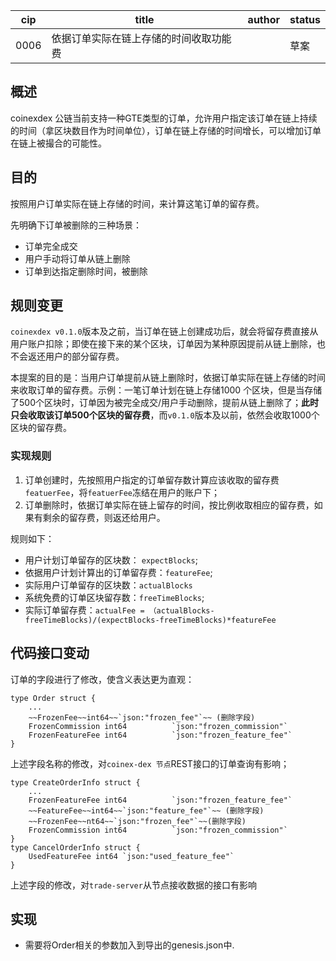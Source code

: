 cip | title | author | status
-----|-----|-----|----
0006|依据订单实际在链上存储的时间收取功能费| | 草案

## 概述

coinexdex 公链当前支持一种GTE类型的订单，允许用户指定该订单在链上持续的时间（拿区块数目作为时间单位），订单在链上存储的时间增长，可以增加订单在链上被撮合的可能性。

## 目的

按照用户订单实际在链上存储的时间，来计算这笔订单的留存费。

先明确下订单被删除的三种场景：

*   订单完全成交
*   用户手动将订单从链上删除
*   订单到达指定删除时间，被删除

## 规则变更

`coinexdex v0.1.0`版本及之前，当订单在链上创建成功后，就会将留存费直接从用户账户扣除；即使在接下来的某个区块，订单因为某种原因提前从链上删除，也不会返还用户的部分留存费。

本提案的目的是：当用户订单提前从链上删除时，依据订单实际在链上存储的时间来收取订单的留存费。示例：一笔订单计划在链上存储1000 个区块，但是当存储了500个区块时，订单因为被完全成交/用户手动删除，提前从链上删除了；**此时只会收取该订单500个区块的留存费**，而`v0.1.0`版本及以前，依然会收取1000个区块的留存费。

### 实现规则

1. 订单创建时，先按照用户指定的订单留存数计算应该收取的留存费`featuerFee`，将`featuerFee`冻结在用户的账户下；
2. 订单删除时，依据订单实际在链上留存的时间，按比例收取相应的留存费，如果有剩余的留存费，则返还给用户。

规则如下： 

*   用户计划订单留存的区块数： `expectBlocks`;
*   依据用户计划计算出的订单留存费：`featureFee`;
*   实际用户订单留存的区块数：`actualBlocks`
*   系统免费的订单区块留存数：`freeTimeBlocks`;
*   实际订单留存费：`actualFee = （actualBlocks-freeTimeBlocks)/(expectBlocks-freeTimeBlocks)*featureFee`

## 代码接口变动

订单的字段进行了修改，使含义表达更为直观：
```
type Order struct {
    ...
    ~~FrozenFee~~int64~~`json:"frozen_fee"`~~ (删除字段)
    FrozenCommission int64          `json:"frozen_commission"`
    FrozenFeatureFee int64          `json:"frozen_feature_fee"`
}
```

上述字段名称的修改，对`coinex-dex 节点`REST接口的订单查询有影响；


```
type CreateOrderInfo struct {
    ...
    FrozenFeatureFee int64          `json:"frozen_feature_fee"`
    ~~FeatureFee~~int64~~`json:"feature_fee"`~~ (删除字段)
    ~~FrozenFee~~nt64~~`json:"frozen_fee"`~~(删除字段)
    FrozenCommission int64          `json:"frozen_commission"`
}
type CancelOrderInfo struct {	
    UsedFeatureFee int64 `json:"used_feature_fee"`
}
```

上述字段的修改，对`trade-server`从节点接收数据的接口有影响

## 实现

*   需要将Order相关的参数加入到导出的genesis.json中.
